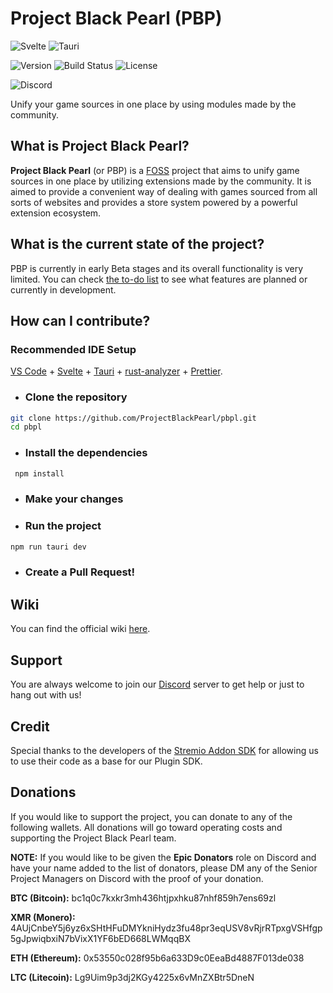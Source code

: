 # Project Black Pearl (PBP)

![Svelte](https://img.shields.io/badge/Svelte-4A4A55?style=for-the-badge&logo=svelte&logoColor=FF3E00 'Svelte') ![Tauri](https://img.shields.io/badge/Tauri-4A4A55?style=for-the-badge&logo=tauri&logoColor=00D1B2 'Tauri')

![Version](https://img.shields.io/badge/Version-0.2.0-blue?style=for-the-badge) ![Build Status](https://img.shields.io/badge/Status-Beta-green?style=for-the-badge) ![License](https://img.shields.io/badge/License-BSD--3--Clause-blue?style=for-the-badge)

![Discord](https://img.shields.io/discord/1031496547696914482?label=Discord&logo=discord&logoColor=white&style=for-the-badge)

Unify your game sources in one place by using modules made by the community.

## What is Project Black Pearl?

**Project Black Pearl** (or PBP) is a [FOSS](https://en.wikipedia.org/wiki/Free_and_open-source_software) project that aims to unify game sources in one place by utilizing  extensions made by the community. It is aimed to provide a convenient way of dealing with games sourced from all sorts of websites and provides a store system powered by a powerful extension ecosystem.

## What is the current state of the project?

PBP is currently in early Beta stages and its overall functionality is very limited. You can check [the to-do list](https://github.com/orgs/ProjectBlackPearl/projects/3) to see what features are planned or currently in development.

## How can I contribute?

### Recommended IDE Setup

[VS Code](https://code.visualstudio.com/) + [Svelte](https://marketplace.visualstudio.com/items?itemName=svelte.svelte-vscode) + [Tauri](https://marketplace.visualstudio.com/items?itemName=tauri-apps.tauri-vscode) + [rust-analyzer](https://marketplace.visualstudio.com/items?itemName=rust-lang.rust-analyzer) + [Prettier](https://marketplace.visualstudio.com/items?itemName=esbenp.prettier-vscode).

-   ### Clone the repository

```bash
git clone https://github.com/ProjectBlackPearl/pbpl.git
cd pbpl
```

-   ### Install the dependencies

```bash
 npm install
```

-   ### Make your changes
-   ### Run the project

```bash
npm run tauri dev
```

-   ### Create a Pull Request!

## Wiki

You can find the official wiki [here](https://projectblackpearl.github.io/wiki/#/).

## Support

You are always welcome to join our [Discord](https://discord.gg/NMwySKFjQY) server to get help or just to hang out with us!

## Credit

Special thanks to the developers of the [Stremio Addon SDK](https://github.com/Stremio/stremio-addon-sdk) for allowing us to use their code as a base for our Plugin SDK.

## Donations

If you would like to support the project, you can donate to any of the following wallets. All donations will go toward operating costs and supporting the Project Black Pearl team.

**NOTE:** If you would like to be given the **Epic Donators** role on Discord and have your name added to the list of donators, please DM any of the Senior Project Managers on Discord with the proof of your donation.


**BTC (Bitcoin):** bc1q0c7kxkr3mh436htjpxhku87nhf859h7ens69zl

**XMR (Monero):** 4AUjCnbeY5j6yz6xSHtHFuDMYkniHydz3fu48pr3eqUSV8vRjrRTpxgVSHfgp5gJpwiqbxiN7bVixX1YF6bED668LWMqqBX

**ETH (Ethereum):** 0x53550c028f95b6a633D9c0EeaBd4887F013de038

**LTC (Litecoin):** Lg9Uim9p3dj2KGy4225x6vMnZXBtr5DneN
